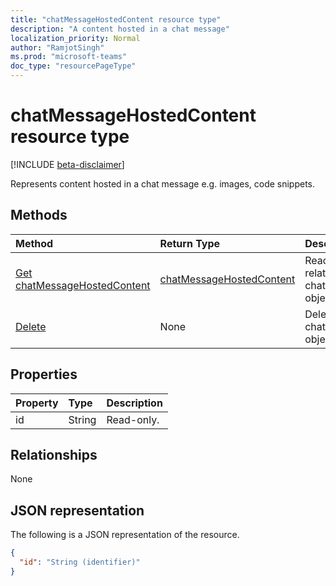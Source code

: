 ```yaml
---
title: "chatMessageHostedContent resource type"
description: "A content hosted in a chat message"
localization_priority: Normal
author: "RamjotSingh"
ms.prod: "microsoft-teams"
doc_type: "resourcePageType"
---
```


# chatMessageHostedContent resource type

[!INCLUDE [beta-disclaimer](../../includes/beta-disclaimer.md)]

Represents content hosted in a chat message e.g. images, code snippets.

## Methods

| Method       | Return Type | Description |
|:-------------|:------------|:------------|
| [Get chatMessageHostedContent](../api/chatmessagehostedcontent-get.md) | [chatMessageHostedContent](chatmessagehostedcontent.md) | Read properties and relationships of chatMessageHostedContent object. |
| [Delete](../api/chatmessagehostedcontent-delete.md) | None | Delete chatMessageHostedContent object. |

## Properties

| Property     | Type        | Description |
|:-------------|:------------|:------------|
|id|String| Read-only.|

## Relationships

None

## JSON representation

The following is a JSON representation of the resource.

<!-- {
  "blockType": "resource",
  "optionalProperties": [

  ],
  "@odata.type": "microsoft.graph.chatMessageHostedContent",
  "baseType": "",
  "keyProperty": "id"
}-->

```json
{
  "id": "String (identifier)"
}
```

<!-- uuid: 16cd6b66-4b1a-43a1-adaf-3a886856ed98
2019-02-04 14:57:30 UTC -->
<!-- {
  "type": "#page.annotation",
  "description": "chatMessageHostedContent resource",
  "keywords": "",
  "section": "documentation",
  "tocPath": ""
}-->